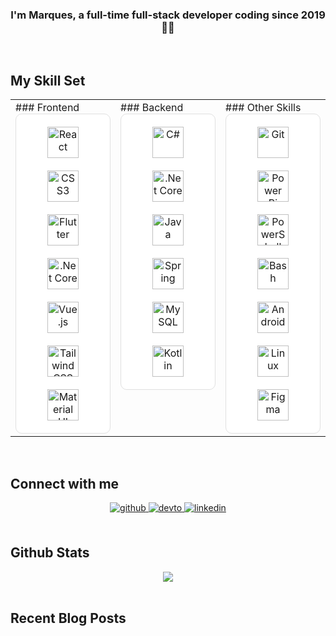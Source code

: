 ### <div align="center">I'm Marques, a full-time full-stack developer coding since 2019 👨‍💻</div>  

<br/>  

## My Skill Set  
<table>
  <tr>
    <td valign="top" width="33%">
      ### Frontend  
      <div align="center" style="background-color: #ffffff; padding: 10px; border-radius: 10px; border: 1px solid #e0e0e0;">
        <a href="https://reactjs.org/" target="_blank"><img style="margin: 10px; background-color: #ffffff;" src="https://profilinator.rishav.dev/skills-assets/react-original-wordmark.svg" alt="React" height="50" /></a>  
        <a href="https://www.w3schools.com/css/" target="_blank"><img style="margin: 10px; background-color: #ffffff;" src="https://profilinator.rishav.dev/skills-assets/css3-original-wordmark.svg" alt="CSS3" height="50" /></a>  
        <a href="https://flutter.dev/" target="_blank"><img style="margin: 10px; background-color: #ffffff;" src="https://profilinator.rishav.dev/skills-assets/flutterio-icon.svg" alt="Flutter" height="50" /></a>  
        <a href="https://dotnet.microsoft.com/download" target="_blank"><img style="margin: 10px; background-color: #ffffff;" src="https://profilinator.rishav.dev/skills-assets/dotnetcore.png" alt=".Net Core" height="50" /></a>  
        <a href="https://vuejs.org/" target="_blank"><img style="margin: 10px; background-color: #ffffff;" src="https://profilinator.rishav.dev/skills-assets/vuejs-original-wordmark.svg" alt="Vue.js" height="50" /></a>  
        <a href="https://www.tailwindcss.com/" target="_blank"><img style="margin: 10px; background-color: #ffffff;" src="https://profilinator.rishav.dev/skills-assets/tailwindcss.svg" alt="Tailwind CSS" height="50" /></a>  
        <a href="https://mui.com/" target="_blank"><img style="margin: 10px; background-color: #ffffff;" src="https://profilinator.rishav.dev/skills-assets/mui.png" alt="Material UI" height="50" /></a>  
      </div>
    </td>
    <td valign="top" width="33%">
      ### Backend  
      <div align="center" style="background-color: #ffffff; padding: 10px; border-radius: 10px; border: 1px solid #e0e0e0;">
        <a href="https://docs.microsoft.com/en-us/dotnet/csharp/" target="_blank"><img style="margin: 10px; background-color: #ffffff;" src="https://profilinator.rishav.dev/skills-assets/csharp-original.svg" alt="C#" height="50" /></a>  
        <a href="https://dotnet.microsoft.com/download" target="_blank"><img style="margin: 10px; background-color: #ffffff;" src="https://profilinator.rishav.dev/skills-assets/dotnetcore.png" alt=".Net Core" height="50" /></a>  
        <a href="https://www.java.com/" target="_blank"><img style="margin: 10px; background-color: #ffffff;" src="https://profilinator.rishav.dev/skills-assets/java-original-wordmark.svg" alt="Java" height="50" /></a>  
        <a href="https://docs.spring.io/spring-framework/docs/3.0.x/reference/expressions.html#:~:text=The%20Spring%20Expression%20Language%20(SpEL,and%20basic%20string%20templating%20functionality." target="_blank"><img style="margin: 10px; background-color: #ffffff;" src="https://profilinator.rishav.dev/skills-assets/springio-icon.svg" alt="Spring" height="50" /></a>  
        <a href="https://www.mysql.com/" target="_blank"><img style="margin: 10px; background-color: #ffffff;" src="https://profilinator.rishav.dev/skills-assets/mysql-original-wordmark.svg" alt="MySQL" height="50" /></a>  
        <a href="https://kotlinlang.org/" target="_blank"><img style="margin: 10px; background-color: #ffffff;" src="https://profilinator.rishav.dev/skills-assets/kotlinlang-icon.svg" alt="Kotlin" height="50" /></a>  
      </div>
    </td>
    <td valign="top" width="33%">
      ### Other Skills  
      <div align="center" style="background-color: #ffffff; padding: 10px; border-radius: 10px; border: 1px solid #e0e0e0;">
        <a href="https://github.com/" target="_blank"><img style="margin: 10px; background-color: #ffffff;" src="https://profilinator.rishav.dev/skills-assets/git-scm-icon.svg" alt="Git" height="50" /></a>  
        <a href="https://powerbi.microsoft.com/en-us/" target="_blank"><img style="margin: 10px; background-color: #ffffff;" src="https://profilinator.rishav.dev/skills-assets/powerbi.png" alt="Power Bi" height="50" /></a>  
        <a href="https://docs.microsoft.com/en-us/powershell/" target="_blank"><img style="margin: 10px; background-color: #ffffff;" src="https://profilinator.rishav.dev/skills-assets/powershell.png" alt="PowerShell" height="50" /></a>  
        <a href="https://www.gnu.org/software/bash/" target="_blank"><img style="margin: 10px; background-color: #ffffff;" src="https://profilinator.rishav.dev/skills-assets/gnu_bash-icon.svg" alt="Bash" height="50" /></a>  
        <a href="https://www.android.com/intl/en_in/" target="_blank"><img style="margin: 10px; background-color: #ffffff;" src="https://profilinator.rishav.dev/skills-assets/android-original-wordmark.svg" alt="Android" height="50" /></a>  
        <a href="https://www.linux.org/" target="_blank"><img style="margin: 10px; background-color: #ffffff;" src="https://profilinator.rishav.dev/skills-assets/linux-original.svg" alt="Linux" height="50" /></a>  
        <a href="https://www.figma.com/" target="_blank"><img style="margin: 10px; background-color: #ffffff;" src="https://profilinator.rishav.dev/skills-assets/figma-icon.svg" alt="Figma" height="50" /></a>  
      </div>
    </td>
  </tr>
</table>  

<br/>  

## Connect with me  
<div align="center">
  <a href="https://github.com/devraimundos" target="_blank">
    <img src="https://img.shields.io/badge/github-%2324292e.svg?&style=for-the-badge&logo=github&logoColor=white" alt="github" style="margin-bottom: 5px;" />
  </a>
  <a href="https://dev.to/devraimundos" target="_blank">
    <img src="https://img.shields.io/badge/dev.to-%2308090A.svg?&style=for-the-badge&logo=dev.to&logoColor=white" alt="devto" style="margin-bottom: 5px;" />
  </a>
  <a href="https://linkedin.com/in/devraimundos" target="_blank">
    <img src="https://img.shields.io/badge/linkedin-%231E77B5.svg?&style=for-the-badge&logo=linkedin&logoColor=white" alt="linkedin" style="margin-bottom: 5px;" />
  </a>  
</div>  

<br/>  

## Github Stats  
<div align="center">
  <img src="https://github-readme-stats.vercel.app/api?username=dev-raimundos&show_icons=true&count_private=true&hide_border=true" />
</div>  

<br/>  

## Recent Blog Posts  

<br/>  

<br/>  

<br/>  

<br />
